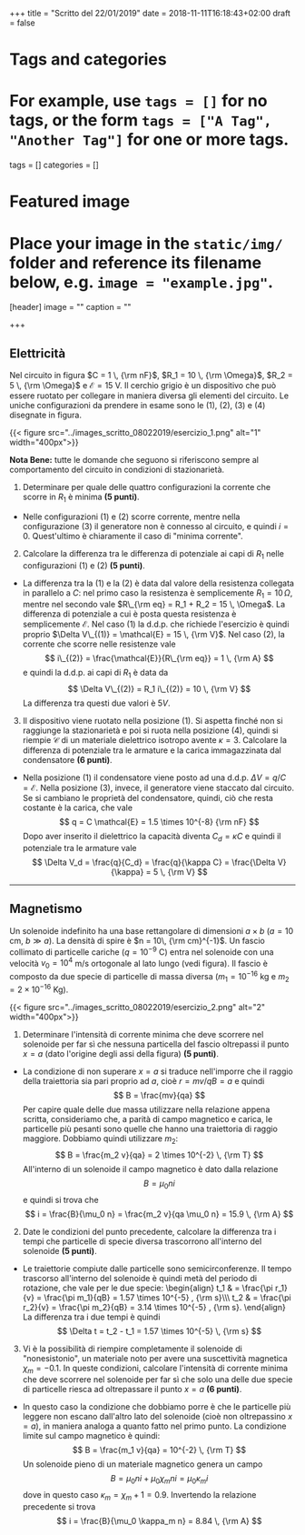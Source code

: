 +++
title = "Scritto del 22/01/2019"
date = 2018-11-11T16:18:43+02:00
draft = false

# Tags and categories
# For example, use `tags = []` for no tags, or the form `tags = ["A Tag", "Another Tag"]` for one or more tags.
tags = []
categories = []

# Featured image
# Place your image in the `static/img/` folder and reference its filename below, e.g. `image = "example.jpg"`.
[header]
image = ""
caption = ""

+++

## Elettricità

Nel circuito in figura $C = 1 \, {\rm nF}$, $R_1 = 10 \, {\rm \Omega}$, $R_2 = 5 \, {\rm \Omega}$  e $\mathcal{E} = 15$ V. Il cerchio grigio è un dispositivo che può essere ruotato per collegare in maniera diversa gli elementi del circuito. Le uniche configurazioni da prendere in esame sono le (1), (2), (3) e (4) disegnate in figura.

{{< figure src="../images_scritto_08022019/esercizio_1.png" alt="1" width="400px">}}

**Nota Bene:** tutte le domande che seguono si riferiscono sempre al comportamento del circuito in condizioni di stazionarietà.

1. Determinare per quale delle quattro configurazioni la corrente che scorre in $R_1$ è minima **(5 punti)**.

* Nelle configurazioni (1) e (2) scorre corrente, mentre nella configurazione (3) il generatore non è connesso al circuito, e quindi $i = 0$. Quest'ultimo è chiaramente il caso di "minima corrente".

2. Calcolare la differenza tra le differenza di potenziale ai capi di $R_1$ nelle configurazioni (1) e (2) **(5 punti)**.

* La differenza tra la (1) e la (2) è data dal valore della resistenza collegata in parallelo a $C$: nel primo caso la resistenza è semplicemente $R_1 = 10 \, \Omega$, mentre nel secondo vale $R\_{\rm eq} = R_1 + R_2 = 15 \, \Omega$. La differenza di potenziale a cui è posta questa resistenza è semplicemente $\mathcal{E}$. Nel caso (1) la d.d.p. che richiede l'esercizio è quindi proprio $\Delta V\_{(1)} = \mathcal{E} = 15 \, {\rm V}$. Nel caso (2), la corrente che scorre nelle resistenze vale
$$
i\_{(2)} = \frac{\mathcal{E}}{R\_{\rm eq}} = 1 \, {\rm A}
$$
e quindi la d.d.p. ai capi di $R_1$ è data da
$$
\Delta V\_{(2)} = R_1 i\_{(2)} = 10 \, {\rm V}
$$
La differenza tra questi due valori è $5 V$.

3. Il dispositivo viene ruotato nella posizione (1). Si aspetta finché non si raggiunge la stazionarietà e poi si ruota nella posizione (4), quindi si riempie $\mathcal{C}$ di un materiale dielettrico isotropo avente $\kappa = 3$. Calcolare la differenza di potenziale tra le armature e la carica immagazzinata dal condensatore **(6 punti)**.

* Nella posizione (1) il condensatore viene posto ad una d.d.p. $\Delta V = q / C = \mathcal{E}$. Nella posizione (3), invece, il generatore viene staccato dal circuito. Se si cambiano le proprietà del condensatore, quindi, ciò che resta costante è la carica, che vale
$$
q = C \mathcal{E} = 1.5 \times 10^{-8} {\rm nF}
$$
Dopo aver inserito il dielettrico la capacità diventa $C_d = \kappa C$ e quindi il potenziale tra le armature vale
$$
\Delta V_d = \frac{q}{C_d} = \frac{q}{\kappa C} = \frac{\Delta V}{\kappa} = 5 \, {\rm V}
$$


---

## Magnetismo

Un solenoide indefinito ha una base rettangolare di dimensioni $a \times b$ ($a = 10$ cm, $b \gg a$). La densità di spire è $n = 10\, {\rm cm}^{-1}$. Un fascio collimato di particelle cariche ($q = 10^{-9}$ C) entra nel solenoide con una velocità $v_0 = 10^4$ m/s ortogonale al lato lungo (vedi figura). Il fascio è composto da due specie di particelle di massa diversa ($m_1 = 10^{-16}$ kg e $m_2 = 2\times 10^{-16}$ Kg).

{{< figure src="../images_scritto_08022019/esercizio_2.png" alt="2" width="400px">}}

1. Determinare l'intensità di corrente minima che deve scorrere nel solenoide per far sì che nessuna particella del fascio oltrepassi il punto $x = a$ (dato l'origine degli assi della figura) **(5 punti)**.

* La condizione di non superare $x = a$ si traduce nell'imporre che il raggio della traiettoria sia pari proprio ad $a$, cioè $r = mv / qB = a$ e quindi
$$
B = \frac{mv}{qa}
$$
Per capire quale delle due massa utilizzare nella relazione appena scritta, consideriamo che, a parità di campo magnetico e carica, le particelle più pesanti sono quelle che hanno una traiettoria di raggio maggiore. Dobbiamo quindi utilizzare $m_2$:
$$
B = \frac{m_2 v}{qa} = 2 \times 10^{-2} \, {\rm T}
$$
All'interno di un solenoide il campo magnetico è dato dalla relazione
$$
B = \mu_0 n i
$$
e quindi si trova che
$$
i = \frac{B}{\mu_0 n} = \frac{m_2 v}{qa \mu_0 n} = 15.9 \, {\rm A}
$$

2. Date le condizioni del punto precedente, calcolare la differenza tra i tempi che particelle di specie diversa trascorrono all'interno del solenoide **(5 punti)**.

* Le traiettorie compiute dalle particelle sono semicirconferenze. Il tempo trascorso all'interno del solenoide è quindi metà del periodo di rotazione, che vale per le due specie:
\begin{align}
t_1 & = \frac{\pi r_1}{v} = \frac{\pi m_1}{qB} = 1.57 \times 10^{-5} \, {\rm s}\\\\\\
t_2 & = \frac{\pi r_2}{v} = \frac{\pi m_2}{qB} = 3.14 \times 10^{-5} \, {\rm s}.
\end{align}
La differenza tra i due tempi è quindi
$$
\Delta t = t_2 - t_1 = 1.57 \times 10^{-5} \, {\rm s}
$$

3. Vi è la possibilità di riempire completamente il solenoide di "nonesistonio", un materiale noto per avere una suscettività magnetica $\chi_m = -0.1$. In queste condizioni, calcolare l'intensità di corrente minima che deve scorrere nel solenoide per far sì che solo una delle due specie di particelle riesca ad oltrepassare il punto $x = a$ **(6 punti)**.

* In questo caso la condizione che dobbiamo porre è che le particelle più leggere non escano dall'altro lato del solenoide (cioè non oltrepassino $x = a$), in maniera analoga a quanto fatto nel primo punto. La condizione limite sul campo magnetico è quindi:
$$
B = \frac{m_1 v}{qa} = 10^{-2} \, {\rm T}
$$
Un solenoide pieno di un materiale magnetico genera un campo
$$
B = \mu_0 n i + \mu_0 \chi_m n i = \mu_0 \kappa_m i
$$
dove in questo caso $\kappa_m = \chi_m + 1 = 0.9$. Invertendo la relazione precedente si trova
$$
i = \frac{B}{\mu_0 \kappa_m n} = 8.84 \, {\rm A}
$$
